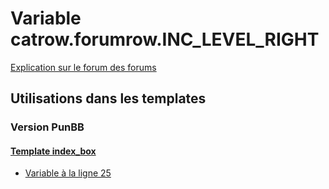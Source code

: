 # Variable catrow.forumrow.INC_LEVEL_RIGHT
[Explication sur le forum des forums](http://forum.forumactif.com/t294113-listing-des-variables#catrow.forumrow.INC_LEVEL_RIGHT)
## Utilisations dans les templates
### Version PunBB
#### [Template index_box](punbb/index_box.md)
* [Variable à la ligne 25](../punbb/index_box.tpl#L25)